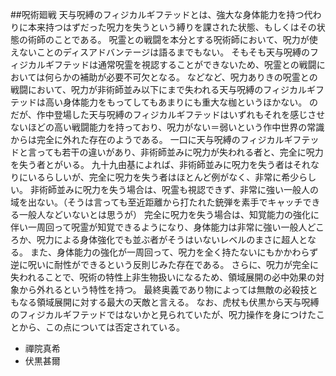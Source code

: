 ##呪術廻戦
天与呪縛のフィジカルギフテッドとは、強大な身体能力を持つ代わりに本来持つはずだった呪力を失うという縛りを課された状態、もしくはその状態の術師のことである。
呪霊との戦闘を本分とする呪術師において、呪力が使えないことのディスアドバンテージは語るまでもない。
そもそも天与呪縛のフィジカルギフテッドは通常呪霊を視認することができないため、呪霊との戦闘においては何らかの補助が必要不可欠となる。
などなど、呪力ありきの呪霊との戦闘において、呪力が非術師並み以下にまで失われる天与呪縛のフィジカルギフテッドは高い身体能力をもってしてもあまりにも重大な枷というほかない。
のだが、作中登場した天与呪縛のフィジカルギフテッドはいずれもそれを感じさせないほどの高い戦闘能力を持っており、呪力がない＝弱いという作中世界の常識からは完全に外れた存在のようである。
一口に天与呪縛のフィジカルギフテッドと言っても若干の違いがあり、非術師並みに呪力が失われる者と、完全に呪力を失う者とがいる。
九十九由基によれば、非術師並みに呪力を失う者はそれなりにいるらしいが、完全に呪力を失う者はほとんど例がなく、非常に希少らしい。
非術師並みに呪力を失う場合は、呪霊も視認できず、非常に強い一般人の域を出ない。（そうは言っても至近距離から打たれた銃弾を素手でキャッチできる一般人などいないとは思うが）
完全に呪力を失う場合は、知覚能力の強化に伴い一周回って呪霊が知覚できるようになり、身体能力は非常に強い一般人どころか、呪力による身体強化でも並ぶ者がそうはいないレベルのまさに超人となる。
また、身体能力の強化が一周回って、呪力を全く持たないにもかかわらず逆に呪いに耐性ができるという反則じみた存在である。
さらに、呪力が完全に失われることで、呪術の特性上非生物扱いになるため、領域展開の必中効果の対象から外れるという特性を持つ。
最終奥義であり物によっては無敵の必殺技ともなる領域展開に対する最大の天敵と言える。
なお、虎杖も伏黒から天与呪縛のフィジカルギフテッドではないかと見られていたが、呪力操作を身につけたことから、この点については否定されている。
- 禪院真希
- 伏黒甚爾
